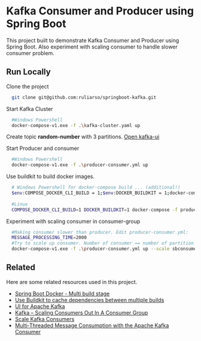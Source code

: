 <!--
  Title: Kafka Consumer and Producer using Spring Boot
  Description: Spring Boot Kafka, Scaling consumer
  -->

# Kafka Consumer and Producer using Spring Boot

This project built to demonstrate Kafka Consumer and Producer using Spring Boot.
Also experiment with scaling consumer to handle slower consumer problem.

## Run Locally

Clone the project

```bash
  git clone git@github.com:ruliarso/springboot-kafka.git
```

Start Kafka Cluster

```bash
  #Windows Powershell
  docker-compose-v1.exe -f .\kafka-cluster.yaml up
```

Create topic **random-number** with 3 partitions.
[Open kafka-ui](http://localhost:8080/)

Start Producer and consumer

```bash
  #Windows Powershell
  docker-compose-v1.exe -f .\producer-consumer.yml up
```
Use buildkit to build docker images.
```bash
  # Windows Powershell for docker-compose build ... (additional!)
  $env:COMPOSE_DOCKER_CLI_BUILD = 1;$env:DOCKER_BUILDKIT = 1;docker-compose-v1.exe -f .\producer-consumer.yml build
  
  #Linux
  COMPOSE_DOCKER_CLI_BUILD=1 DOCKER_BUILDKIT=1 docker-compose -f producer-consumer.yml build
```

Experiment with scaling consumer in consumer-group
```bash
  #Making consumer slower than producer. Edit producer-consumer.yml:
  MESSAGE_PROCESSING_TIME=2000
  #Try to scale up consumer. Number of consumer == number of partition
  docker-compose-v1.exe -f .\producer-consumer.yml up --scale sbconsumer=3
```

## Related

Here are some related resources used  in this  project.

- [Spring Boot Docker - Multi build stage](https://spring.io/guides/topicals/spring-boot-docker)
- [Use Buildkit to cache dependencies between multiple builds](https://www.baeldung.com/ops/docker-cache-maven-dependencies)
- [UI for Apache Kafka](https://github.com/provectus/kafka-ui)
- [Kafka – Scaling Consumers Out In A Consumer Group](http://www.vinsguru.com/kafka-scaling-consumers-out-for-a-consumer-group/)
- [Scale Kafka Consumers](https://catherine-shen.medium.com/scale-kafka-consumers-481be563bf3c)
- [Multi-Threaded Message Consumption with the Apache Kafka Consumer](https://www.confluent.io/blog/kafka-consumer-multi-threaded-messaging/)